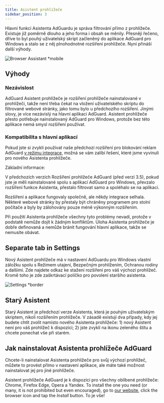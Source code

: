 ```yaml
---
title: Asistent prohlížeče
sidebar_position: 3
---
```


Hlavní funkcí Asistenta AdGuardu je správa filtrování přímo z prohlížeče. Existuje již poměrně dlouho a jeho forma i obsah se měnily. Přesněji řečeno, dříve to byl pouhý uživatelský skript začleněný do aplikace AdGuard pro Windows a stalo se z něj plnohodnotné rozšíření prohlížeče. Nyní přináší další výhody.

![Browser Assistant *mobile](https://cdn.adtidy.org/content/kb/ad_blocker/windows/browser-assistant/assistant-menu.png)

## Výhody

### Nezávislost

AdGuard Asistent prohlížeče je rozšíření prohlížeče nainstalované v prohlížeči, takže není třeba čekat na vložení uživatelského skriptu do filtrované webové stránky, jako tomu bylo u předchozího rozšíření. Jinými slovy, je více nezávislý na hlavní aplikaci AdGuard. Asistent prohlížeče přesto potřebuje nainstalovaný AdGuard pro Windows, protože bez této aplikace nemá smysl rozšíření používat.

### Kompatibilita s hlavní aplikací

Pokud jste si zvykli používat naše předchozí rozšíření pro blokování reklam AdGuard [v režimu integrace](/adguard-browser-extension/integration-mode), možná se vám zalíbí řešení, které jsme vyvinuli pro nového Asistenta prohlížeče.

Základní informace:

V předchozích verzích Rozšíření prohlížeče AdGuard (před verzí 3.5), pokud jste je měli nainstalované spolu s aplikací AdGuard pro Windows, převzalo rozšíření funkce Asistenta, přestalo filtrovat samo a spoléhalo se na aplikaci.

Rozšíření a aplikace fungovaly společně, ale někdy integrace selhala. Některé webové stránky by přestaly být chráněny programem pro stolní počítače a byly by zálohovány pouze méně výkonným rozšířením.

Při použití Asistenta prohlížeče všechny tyto problémy nevadí, protože v podstatě nemůže dojít k žádným konfliktům. Úloha Asistenta prohlížeče je dobře definovaná a nemůže bránit fungování hlavní aplikace, takže se nemusíte obávat.

## Separate tab in Settings

Nový Asistent prohlížeče má v nastavení AdGuardu pro Windows vlastní záložku spolu s Režimem utajení, Bezpečným prohlížením, Ochranou rodiny a dalšími. Zde najdete odkaz ke stažení rozšíření pro váš výchozí prohlížeč. Kromě toho je zde zaškrtávací políčko pro povolení staršího asistenta.

![Settings *border](https://cdn.adtidy.org/content/kb/ad_blocker/windows/browser-assistant/browser-assistant.png)

## Starý Asistent

Starý Asistent je předchozí verze Asistenta, která je pouhým uživatelským skriptem, nikoli rozšířením prohlížeče. V zásadě existují dva případy, kdy jej budete chtít zvolit namísto nového Asistenta prohlížeče: 1) nový Asistent není pro váš prohlížeč k dispozici; 2) jste zvyklí na ikonu zeleného štítu a chcete ponechat vše při starém.

## Jak nainstalovat Asistenta prohlížeče AdGuard

Chcete-li nainstalovat Asistenta prohlížeče pro svůj výchozí prohlížeč, můžete to provést přímo v nastavení aplikace, ale máte také možnost nainstalovat jej pro jiné prohlížeče.

Asistent prohlížeče AdGuard je k dispozici pro všechny oblíbené prohlížeče: Chrome, Firefox Edge, Opera a Yandex. To install the one you need (or many, it is not prohibited but even encouraged), go to [our website](https://adguard.com/adguard-assistant/overview.html), click the browser icon and tap the *Install* button. To je vše!

